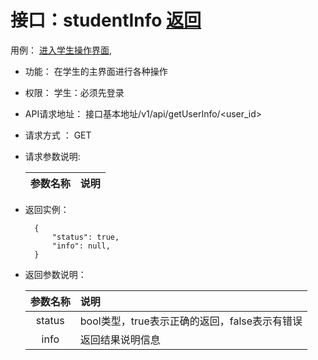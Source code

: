 
# 接口：studentInfo  [返回](../README.md)
用例： [进入学生操作界面](../用例/学生界面.md),

- 功能：
    在学生的主界面进行各种操作
    
- 权限：
    学生：必须先登录    
    
- API请求地址： 
    接口基本地址/v1/api/getUserInfo/<user_id>

- 请求方式 ：
    GET
      
- 请求参数说明:        

  |参数名称|说明|
  |:---------:|:--------------------------------------------------------|      
  
- 返回实例：

        {         
            "status": true,
            "info": null,
        }
 
- 返回参数说明：    
 
  |参数名称|说明|
  |:---------:|:--------------------------------------------------------|      
  |status|bool类型，true表示正确的返回，false表示有错误|
  |info|返回结果说明信息|
  

